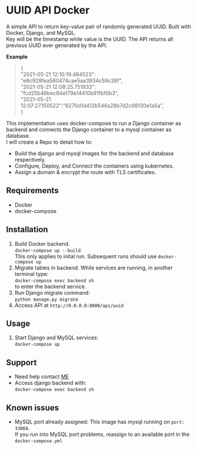 # UUID API Docker
A simple API to return key-value pair of randomly generated UUID. Built with Docker, Django, and MySQL.  
Key will be the timestamp while value is the UUID. The API returns all previous UUID ever generated by the API.  

**Example**
>{  
>"2021-05-21 12:10:19.484523": "e8c928fea580474cae5aa3934c59c26f",  
>"2021-05-21 12:08:25.751933": "fcd25b46bec84ef79e14410b91fbf0b3",  
>"2021-05-21 12:07:27.150522":"6270d1d412b546a28b7d2c98130e1a5a",  
>}  

This implementation uses docker-compose to run a Django container as backend and connects the Django container to a mysql container as database.  
I will create a Repo to detail how to:  
- Build the django and mysql images for the backend and database respectively.
- Configure, Deploy, and Connect the containers using kubernetes.
- Assign a domain & encrypt the route with TLS certificates.

## Requirements
- Docker
- docker-compose
## Installation
1. Build Docker backend.   
```docker-compose up --build ```  
This only applies to inital run. Subsequent runs should use ```docker-compose up```
2. Migrate tables in backend. While services are running, in another terminal type:  
```docker-compose exec backend sh```  
to enter the backend service.  
3. Run Django migrate command:   
```python manage.py migrate```  
4. Access API at ```http://0.0.0.0:8000/api/uuid```


## Usage
1. Start Django and MySQL services:  
```docker-compose up```

## Support
- Need help contact [ME](mailto:akandevic@gmail.com?subject=Support:UUID-API)
- Access django backend with:  
```docker-compose exec backend sh```

## Known issues
- MySQL port already assigned: This image has mysql running on ```port: 33068```.  
If you run into MySQL port problems, reassign to an available port in the ```docker-compose.yml```
